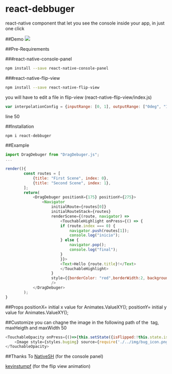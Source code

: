 # react-debbuger

react-native component that let you see the console inside your app, in just one click

##Demo
![](http://i.giphy.com/3oz8xDUoOIPw1UCqJ2.gif)

##Pre-Requirements

###react-native-console-panel
```sh
npm install --save react-native-console-panel
```
###react-native-flip-view
```sh
npm install --save react-native-flip-view
```
you will have to edit a file in flip-view
(react-native-flip-view/index.js)
```js
var interpolationConfig = {inputRange: [0, 1], outputRange: ["0deg", "180deg"]};
```
line 50


##Installation
```sh
npm i react-debbuger
```

##Example 
```js
import DragDebuger from "DragDebuger.js";
...

render(){
		const routes = [
			{title: "First Scene", index: 0},
			{title: "Second Scene", index: 1},
		];
		return(
			<DragDebuger positionX={175} positionY={275}>
				<Navigator
					initialRoute={routes[0]}
					initialRouteStack={routes}
					renderScene={(route, navigator) =>
						<TouchableHighlight onPress={() => {
						if (route.index === 0) {
							navigator.push(routes[1]);
							console.log("inicio");
						} else {
							navigator.pop();
							console.log("final");
						}
						}}>
						<Text>Hello {route.title}!</Text>
						</TouchableHighlight>
					}
					style={{borderColor: "red",borderWidth:2, backgroundColor: "white"}}
					/>
			</DragDebuger>
		);
}
```

##Props
positionX= initial x value for Animates.ValueXY();
positionY= initial y value for Animates.ValueXY();

##Customize
you can chagne the image in the following path of the <Image> tag, maxHeigth and maxWidth 50
```js
<TouchableOpacity onPress={()=>{this.setState({isFlipped:!this.state.isFlipped})}}>
    <Image style={styles.bugimg} source={require('./../img/bug_icon.png')}/>
</TouchableOpacity>
```

##Thanks To 
[NativeSH](https://github.com/NativeSH/react-native-console-panel) (for the console panel)

[kevinstumpf](https://github.com/kevinstumpf/react-native-flip-view) (for the flip view animation)

